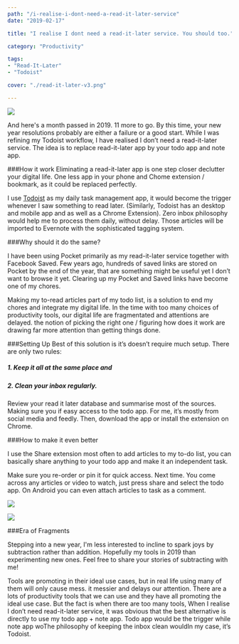 ```yaml
---
path: "/i-realise-i-dont-need-a-read-it-later-service"
date: "2019-02-17"

title: "I realise I dont need a read-it-later service. You should too."

category: "Productivity"

tags: 
- "Read-It-Later"
- "Todoist"

cover: "./read-it-later-v3.png"

---
```


![](/read-it-later-v3.png)

And here's a month passed in 2019. 11 more to go. By this time, your new  year resolutions probably are either a failure or a good start. While I was refining my Todoist workflow, I have realised I don’t need a read-it-later service. The idea is to replace read-it-later app by your todo app and note app. 

###How it work
Eliminating a read-it-later app is one step closer declutter your digital life. One less app in your phone and Chome extension / bookmark, as it could be replaced perfectly. 

I use [Todoist](https://todoist.com) as my daily task management app, it would become the trigger whenever I saw something to read later. (Similarly, Todoist has an desktop and mobile app and as well as a Chrome Extension). Zero inbox philosophy would help me to process them daily, without delay. Those articles will be imported to Evernote with the sophisticated tagging system. 

###Why should it do the same?

I have been using Pocket primarily as my read-it-later service together with Facebook Saved. Few years ago, hundreds of saved links are stored on Pocket by the end of the year, that are something might be useful yet I don’t want to browse it yet. Clearing up my Pocket and Saved links have become one of my chores.

Making my to-read articles part of my todo list, is a solution to end my chores and integrate my digital life. In the time with too many choices of productivity tools, our digital life are fragmentated and attentions are delayed. the notion of picking the right one / figuring how does it work are drawing far more attention than getting things done. 

###Setting Up
Best of this solution is it’s doesn’t require much setup. There are only two rules:
##### 1. Keep it all at the same place and 
##### 2. Clean your inbox regularly. 

Review your read it later database and summarise most of the sources. Making sure you if easy access to the todo app. For me, it’s mostly from social media and feedly. Then, download the app or install the extension on Chrome. 

###How to make it even better

I use the Share extension most often to add articles to my to-do list, you can basically share anything to your todo app and make it an independent task.

Make sure you re-order or pin it for quick access. Next time. You come across any articles or video to watch, just press share and select the todo app. On Android you can even attach articles to task as a comment. 

![](/p1.png)

![](/p2.png)

###Era of Fragments 

Stepping into a new year, I'm less interested to  incline to spark joys by subtraction rather than addition. Hopefully my tools in 2019 than experimenting new ones. Feel free to share your stories of subtracting with me!

Tools are promoting in their ideal use cases, but in real life using many of them will only cause mess. 
it messier and delays our attention. There are a lots of productivity tools that we can use and they have all promoting the ideal use case. But the fact is when there are too many tools, 
When I realise I don’t need read-it-later service, it was obvious that the best alternative is directly to use my todo app + note app. Todo app would be the trigger while note app woThe philosophy of keeping the inbox clean wouldIn my case, it’s Todoist. 